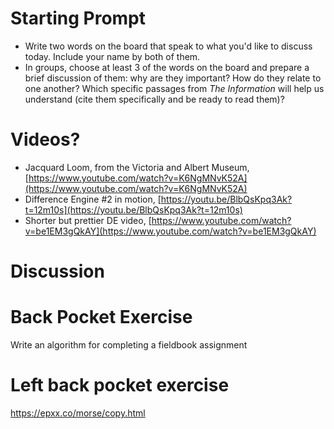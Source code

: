 # Starting Prompt

+ Write two words on the board that speak to what you'd like to discuss today. Include your name by both of them.
+ In groups, choose at least 3 of the words on the board and prepare a brief discussion of them: why are they important? How do they relate to one another? Which specific passages from *The Information* will help us understand (cite them specifically and be ready to read them)?

# Videos?

+ Jacquard Loom, from the Victoria and Albert Museum, [https://www.youtube.com/watch?v=K6NgMNvK52A](https://www.youtube.com/watch?v=K6NgMNvK52A)
+ Difference Engine #2 in motion, [https://youtu.be/BlbQsKpq3Ak?t=12m10s](https://youtu.be/BlbQsKpq3Ak?t=12m10s)
+ Shorter but prettier DE video, [https://www.youtube.com/watch?v=be1EM3gQkAY](https://www.youtube.com/watch?v=be1EM3gQkAY)

# Discussion

# Back Pocket Exercise

Write an algorithm for completing a fieldbook assignment

# Left back pocket exercise

https://epxx.co/morse/copy.html